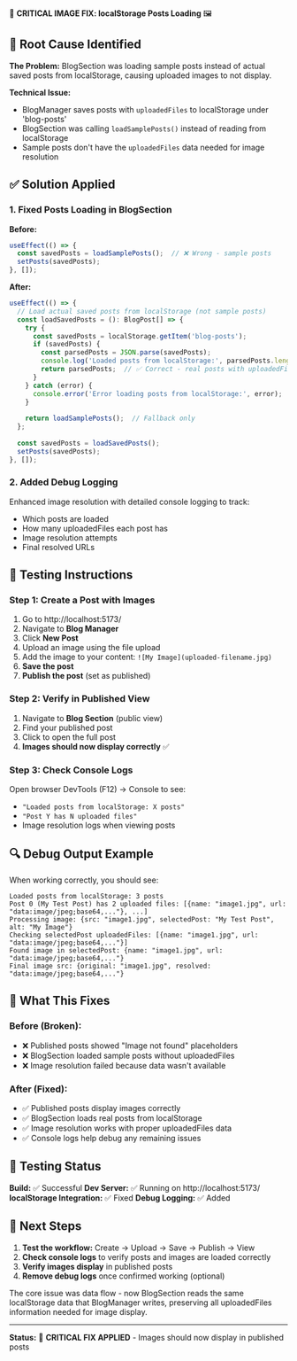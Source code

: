 🔧 **CRITICAL IMAGE FIX: localStorage Posts Loading** 🖼️

## 🐛 Root Cause Identified

**The Problem:** BlogSection was loading sample posts instead of actual saved posts from localStorage, causing uploaded images to not display.

**Technical Issue:** 
- BlogManager saves posts with `uploadedFiles` to localStorage under 'blog-posts'
- BlogSection was calling `loadSamplePosts()` instead of reading from localStorage
- Sample posts don't have the `uploadedFiles` data needed for image resolution

## ✅ Solution Applied

### 1. Fixed Posts Loading in BlogSection

**Before:**
```typescript
useEffect(() => {
  const savedPosts = loadSamplePosts();  // ❌ Wrong - sample posts
  setPosts(savedPosts);
}, []);
```

**After:**
```typescript
useEffect(() => {
  // Load actual saved posts from localStorage (not sample posts)
  const loadSavedPosts = (): BlogPost[] => {
    try {
      const savedPosts = localStorage.getItem('blog-posts');
      if (savedPosts) {
        const parsedPosts = JSON.parse(savedPosts);
        console.log('Loaded posts from localStorage:', parsedPosts.length, 'posts');
        return parsedPosts;  // ✅ Correct - real posts with uploadedFiles
      }
    } catch (error) {
      console.error('Error loading posts from localStorage:', error);
    }
    
    return loadSamplePosts();  // Fallback only
  };
  
  const savedPosts = loadSavedPosts();
  setPosts(savedPosts);
}, []);
```

### 2. Added Debug Logging

Enhanced image resolution with detailed console logging to track:
- Which posts are loaded
- How many uploadedFiles each post has
- Image resolution attempts
- Final resolved URLs

## 🧪 Testing Instructions

### Step 1: Create a Post with Images
1. Go to http://localhost:5173/
2. Navigate to **Blog Manager**
3. Click **New Post**
4. Upload an image using the file upload
5. Add the image to your content: `![My Image](uploaded-filename.jpg)`
6. **Save the post**
7. **Publish the post** (set as published)

### Step 2: Verify in Published View
1. Navigate to **Blog Section** (public view)
2. Find your published post
3. Click to open the full post
4. **Images should now display correctly** ✅

### Step 3: Check Console Logs
Open browser DevTools (F12) → Console to see:
- `"Loaded posts from localStorage: X posts"`
- `"Post Y has N uploaded files"`
- Image resolution logs when viewing posts

## 🔍 Debug Output Example

When working correctly, you should see:
```
Loaded posts from localStorage: 3 posts
Post 0 (My Test Post) has 2 uploaded files: [{name: "image1.jpg", url: "data:image/jpeg;base64,..."}, ...]
Processing image: {src: "image1.jpg", selectedPost: "My Test Post", alt: "My Image"}
Checking selectedPost uploadedFiles: [{name: "image1.jpg", url: "data:image/jpeg;base64,..."}]
Found image in selectedPost: {name: "image1.jpg", url: "data:image/jpeg;base64,..."}
Final image src: {original: "image1.jpg", resolved: "data:image/jpeg;base64,..."}
```

## 🎯 What This Fixes

### Before (Broken):
- ❌ Published posts showed "Image not found" placeholders
- ❌ BlogSection loaded sample posts without uploadedFiles
- ❌ Image resolution failed because data wasn't available

### After (Fixed):
- ✅ Published posts display images correctly
- ✅ BlogSection loads real posts from localStorage
- ✅ Image resolution works with proper uploadedFiles data
- ✅ Console logs help debug any remaining issues

## 🚀 Testing Status

**Build:** ✅ Successful
**Dev Server:** ✅ Running on http://localhost:5173/
**localStorage Integration:** ✅ Fixed
**Debug Logging:** ✅ Added

## 📝 Next Steps

1. **Test the workflow:** Create → Upload → Save → Publish → View
2. **Check console logs** to verify posts and images are loaded correctly
3. **Verify images display** in published posts
4. **Remove debug logs** once confirmed working (optional)

The core issue was data flow - now BlogSection reads the same localStorage data that BlogManager writes, preserving all uploadedFiles information needed for image display.

---

**Status:** 🔧 **CRITICAL FIX APPLIED** - Images should now display in published posts
